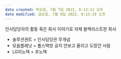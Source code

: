 ```yaml
---
date created: 목요일, 7월 7일 2022, 8:13:11 오후
date modified: 금요일, 7월 8일 2022, 8:15:19 오전
---
```

인사담당자의 활동 혹은 회사 이야기로 자체 블랙리스트한 회사
- 솔루션권트 = 인사담당관 무개념
- 모음플레닛 = 풀스택방 공지 안보고 올리고 도망간 사람
- LG이노텍 = 추노텍
